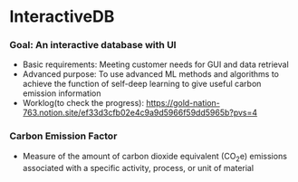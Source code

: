 # InteractiveDB

### Goal: An interactive database with UI

- Basic requirements: Meeting customer needs for GUI and data retrieval
- Advanced purpose: To use advanced ML methods and algorithms to achieve the function of self-deep learning to give useful carbon emission information
- Worklog(to check the progress): https://gold-nation-763.notion.site/ef33d3cfb02e4c9a9d5966f59dd5965b?pvs=4

### Carbon Emission Factor
- Measure of the amount of carbon dioxide equivalent (CO<sub>2</sub>e) emissions associated with a specific activity, process, or unit of material
